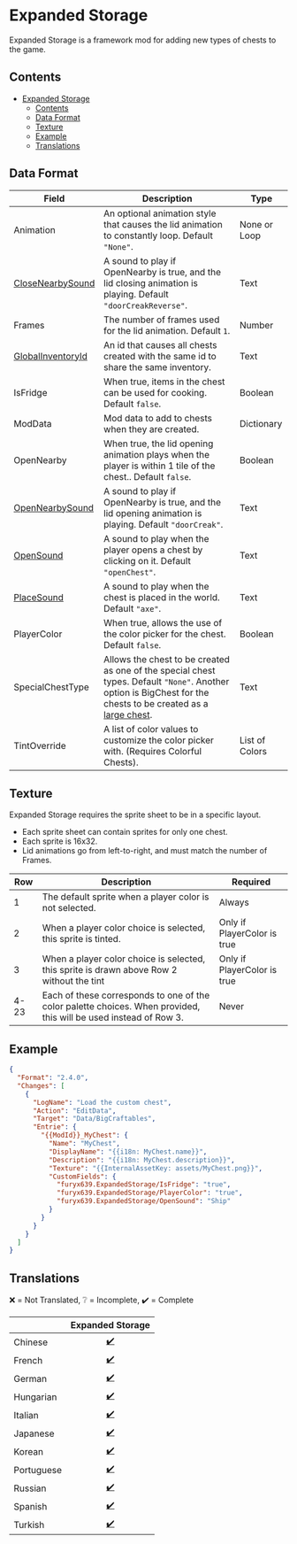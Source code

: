 # Expanded Storage

Expanded Storage is a framework mod for adding new types of chests to the game.

## Contents

- [Expanded Storage](#expanded-storage)
  - [Contents](#contents)
  - [Data Format](#data-format)
  - [Texture](#texture)
  - [Example](#example)
  - [Translations](#translations)

## Data Format

<table>
<thead>
<tr>
<th>Field</th>
<th>Description</th>
<th>Type</th>
</tr>
</thead>
<tbody>
<tr>
<td>Animation</td>
<td>An optional animation style that causes the lid animation to constantly loop. Default <code>"None"</code>.</td>
<td>None or Loop</td>
</tr>
<tr>
<td><a href="https://stardewvalleywiki.com/Modding:Audio">CloseNearbySound</a></td>
<td>A sound to play if OpenNearby is true, and the lid closing animation is playing. Default <code>"doorCreakReverse"</code>.</td>
<td>Text</td>
</tr>
<tr>
<td>Frames</td>
<td>The number of frames used for the lid animation. Default <code>1</code>.</td>
<td>Number</td>
</tr>
<tr>
<td><a href="https://stardewvalleywiki.com/Modding:Migrate_to_Stardew_Valley_1.6#Global_inventories">GlobalInventoryId</a></td>
<td>An id that causes all chests created with the same id to share the same inventory.</td>
<td>Text</td>
</tr>
<tr>
<td>IsFridge</td>
<td>When true, items in the chest can be used for cooking. Default <code>false</code>.</td>
<td>Boolean</td>
</tr>
<tr>
<td>ModData</td>
<td>Mod data to add to chests when they are created.</td>
<td>Dictionary</td>
</tr>
<tr>
<td>OpenNearby</td>
<td>When true, the lid opening animation plays when the player is within 1 tile of the chest.. Default <code>false</code>.</td>
<td>Boolean</td>
</tr>
<tr>
<td><a href="https://stardewvalleywiki.com/Modding:Audio">OpenNearbySound</a></td>
<td>A sound to play if OpenNearby is true, and the lid opening animation is playing. Default <code>"doorCreak"</code>.</td>
<td>Text</td>
</tr>
<tr>
<td><a href="https://stardewvalleywiki.com/Modding:Audio">OpenSound</a></td>
<td>A sound to play when the player opens a chest by clicking on it. Default <code>"openChest"</code>.</td>
<td>Text</td>
</tr>
<tr>
<td><a href="https://stardewvalleywiki.com/Modding:Audio">PlaceSound</a></td>
<td>A sound to play when the chest is placed in the world. Default <code>"axe"</code>.</td>
<td>Text</td>
</tr>
<tr>
<td>PlayerColor</td>
<td>When true, allows the use of the color picker for the chest. Default <code>false</code>.</td>
<td>Boolean</td>
</tr>
<tr>
<td>SpecialChestType</td>
<td>Allows the chest to be created as one of the special chest types. Default <code>"None"</code>. Another option is BigChest for the chests to be created as a <a href="https://stardewvalleywiki.com/Big_Chest">large chest</a>.</td>
<td>Text</td>
</tr>
<tr>
<td>TintOverride</td>
<td>A list of color values to customize the color picker with. (Requires Colorful Chests).</td>
<td>List of Colors</td>
</tr>
</tbody>
</table>

## Texture

Expanded Storage requires the sprite sheet to be in a specific layout.

- Each sprite sheet can contain sprites for only one chest.
- Each sprite is 16x32.
- Lid animations go from left-to-right, and must match the number of Frames.

<table>
<thead>
<tr>
<th>Row</th>
<th>Description</th>
<th>Required</th>
</tr>
</thead>
<tbody>
<tr>
<td>1</td>
<td>The default sprite when a player color is not selected.</td>
<td>Always</td>
</tr>
<tr>
<td>2</td>
<td>When a player color choice is selected, this sprite is tinted.</td>
<td>Only if PlayerColor is true</td>
</tr>
<tr>
<td>3</td>
<td>When a player color choice is selected, this sprite is drawn above Row 2 without the tint</td>
<td>Only if PlayerColor is true</td>
</tr>
<tr>
<td>4-23</td>
<td>Each of these corresponds to one of the color palette choices. When provided, this will be used instead of Row 3.</td>
<td>Never</td>
</tr>
</tbody>
</table>

## Example

```json
{
  "Format": "2.4.0",
  "Changes": [
    {
      "LogName": "Load the custom chest",
      "Action": "EditData",
      "Target": "Data/BigCraftables",
      "Entrie": {
        "{{ModId}}_MyChest": {
          "Name": "MyChest",
          "DisplayName": "{{i18n: MyChest.name}}",
          "Description": "{{i18n: MyChest.description}}",
          "Texture": "{{InternalAssetKey: assets/MyChest.png}}",
          "CustomFields": {
            "furyx639.ExpandedStorage/IsFridge": "true",
            "furyx639.ExpandedStorage/PlayerColor": "true",
            "furyx639.ExpandedStorage/OpenSound": "Ship"
          }
        }
      }
    }
  ]
}
```

## Translations

❌️ = Not Translated, ❔ = Incomplete, ✔️ = Complete

|            |         Expanded Storage          |
| :--------- | :-------------------------------: |
| Chinese    | [✔️](ExpandedStorage/i18n/zh.json) |
| French     | [✔️](ExpandedStorage/i18n/fr.json) |
| German     | [✔️](ExpandedStorage/i18n/de.json) |
| Hungarian  | [✔️](ExpandedStorage/i18n/hu.json) |
| Italian    | [✔️](ExpandedStorage/i18n/it.json) |
| Japanese   | [✔️](ExpandedStorage/i18n/ja.json) |
| Korean     | [✔️](ExpandedStorage/i18n/ko.json) |
| Portuguese | [✔️](ExpandedStorage/i18n/pt.json) |
| Russian    | [✔️](ExpandedStorage/i18n/ru.json) |
| Spanish    | [✔️](ExpandedStorage/i18n/es.json) |
| Turkish    | [✔️](ExpandedStorage/i18n/tr.json) |
